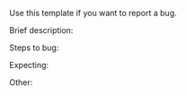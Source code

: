 Use this template if you want to report a bug.

Brief description:

Steps to bug:

Expecting:

Other:
